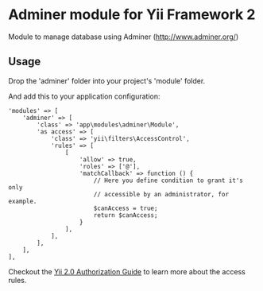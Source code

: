 # Adminer module for Yii Framework 2

Module to manage database using Adminer (http://www.adminer.org/)

## Usage

Drop the 'adminer' folder into your project's 'module' folder.

And add this to your application configuration:

    'modules' => [
        'adminer' => [
            'class' => 'app\modules\adminer\Module',
            'as access' => [
                'class' => 'yii\filters\AccessControl',
                'rules' => [
                    [
                        'allow' => true,
                        'roles' => ['@'],
                        'matchCallback' => function () {
                            // Here you define condition to grant it's only
                            // accessible by an administrator, for example.
                            $canAccess = true;
                            return $canAccess;
                        }
                    ],
                ],
            ],
        ],
    ],

Checkout the [Yii 2.0 Authorization Guide](http://www.yiiframework.com/doc-2.0/guide-security-authorization.html) to learn more about the access rules.
